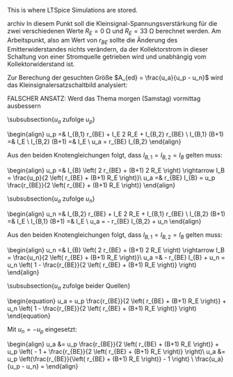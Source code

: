 This is where LTSpice Simulations are stored.

archiv
In diesem Punkt soll die Kleinsignal-Spannungsverstärkung für die zwei verschiedenen Werte $R_E = \SI{0}{\ohm}$ und $R_E = \SI{33}{\ohm}$ berechnet werden. Am Arbeitspunkt, also am Wert von $r_{BE}$ sollte die Änderung des Emitterwiderstandes nichts verändern, da der Kollektorstrom in dieser Schaltung von einer Stromquelle getrieben wird und unabhängig vom Kollektorwiderstand ist.

Zur Berechung der gesuchten Größe $A_{ed} = \frac{u_a}{u_p - u_n}$ wird das Kleinsignalersatzschaltbild analysiert:

FALSCHER ANSATZ: Werd das Thema morgen (Samstag) vormittag ausbessern

\subsubsection{$u_a$ zufolge $u_p$}

\begin{align}
    u_p =& I_{B,1} r_{BE} + I_E 2 R_E + I_{B,2} r_{BE} \\
    I_{B,1} (B+1) =& I_E \\
    I_{B,2} (B+1) =& I_E \\
    u_a = r_{BE} I_{B,2}
\end{align}

Aus den beiden Knotengleichungen folgt, dass $I_{B,1} = I_{B,2} = I_B$ gelten muss:

\begin{align}
    u_p =& I_{B} \left( 2 r_{BE} + (B+1) 2 R_E \right) \rightarrow I_B = \frac{u_p}{2 \left( r_{BE} + (B+1) R_E \right)}\\
    u_a =& r_{BE} I_{B} = u_p \frac{r_{BE}}{2 \left( r_{BE} + (B+1) R_E \right)}
\end{align}

\subsubsection{$u_a$ zufolge $u_n$}

\begin{align}
    u_n =& I_{B,2} r_{BE} + I_E 2 R_E + I_{B,1} r_{BE} \\
    I_{B,2} (B+1) =& I_E \\
    I_{B,1} (B+1) =& I_E \\
    u_a = - r_{BE} I_{B,2} + u_n
\end{align}

Aus den beiden Knotengleichungen folgt, dass $I_{B,1} = I_{B,2} = I_B$ gelten muss:

\begin{align}
    u_n =& I_{B} \left( 2 r_{BE} + (B+1) 2 R_E \right) \rightarrow I_B = \frac{u_n}{2 \left( r_{BE} + (B+1) R_E \right)}\\
    u_a =& - r_{BE} I_{B} + u_n = u_n \left( 1 - \frac{r_{BE}}{2 \left( r_{BE} + (B+1) R_E \right)} \right)
\end{align}

\subsubsection{$u_a$ zufolge beider Quellen}

\begin{equation}
    u_a = u_p \frac{r_{BE}}{2 \left( r_{BE} + (B+1) R_E \right)} + u_n \left( 1 - \frac{r_{BE}}{2 \left( r_{BE} + (B+1) R_E \right)} \right)
\end{equation}

Mit $u_n = - u_p$ eingesetzt:

\begin{align}
    u_a &= u_p \frac{r_{BE}}{2 \left( r_{BE} + (B+1) R_E \right)} + u_p \left( - 1 + \frac{r_{BE}}{2 \left( r_{BE} + (B+1) R_E \right)} \right)\\
    u_a &= u_p \left(\frac{r_{BE}}{\left( r_{BE} + (B+1) R_E \right)} - 1 \right) \\
    \frac{u_a}{u_p - u_n} = 
\end{align}